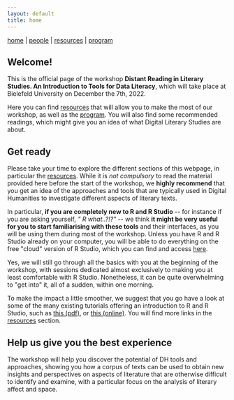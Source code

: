 ```yaml
---
layout: default
title: home
---
```


[home](index.md) | [people](people.md) | [resources](resources.md) | [program](program.md)

## Welcome!

This is the official page of the workshop **Distant Reading in Literary Studies. An Introduction to Tools for Data Literacy**, which will take place at Bielefeld University on December the 7th, 2022.

Here you can find [resources](resources.md) that will allow you to make the most of our workshop, as well as the [program](program.md).
You will also find some recommended readings, which might give you an idea of what Digital Literary Studies are about.

## Get ready

Please take your time to explore the different sections of this webpage, in particular the [resources](resources.md). While it is *not compulsory* to read the material provided here before the start of the workshop, we **highly recommend** that you get an idea of the approaches and tools that are typically used in Digital Humanities to investigate different aspects of literary texts.

In particular, **if you are completely new to R and R Studio** -- for instance if you are asking yourself, *" R what..?!?"* -- we think **it might be very useful for you to start familiarising with these tools** and their interfaces, as you will be using them during most of the workshop.
Unless you have R and R Studio already on your computer, you will be able to do everything on the free "cloud" version of R Studio, which you can find and access [here](https://rstudio.cloud).

Yes, we will still go through all the basics with you at the beginning of the workshop, with sessions dedicated almost exclusively to making you at least comfortable with R Studio. Nonetheless, it can be quite overwhelming to "get into" it, all of a sudden, within one morning.

To make the impact a little smoother, we suggest that you go have a look at some of the many existing tutorials offering an introduction to R and R Studio, such as [this (pdf)](resources/R_RStudio_Basics.pdf), or [this (online)](https://moderndive.netlify.app/1-getting-started.html).
You will find more links in the [resources](resources.md) section.

## Help us give you the best experience

The workshop will help you discover the potential of DH tools and approaches, showing you how a corpus of texts can be used to obtain new insights and perspectives on aspects of literature that are otherwise difficult to identify and examine, with a particular focus on the analysis of literary affect and space.
